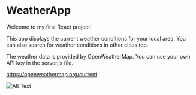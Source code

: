 # WeatherApp

Welcome to my first React project!

This app displays the current weather conditions for your local area. You can also search for weather conditions in other cities too.

The weather data is provided by OpenWeatherMap. You can use your own API key in the server.js file.

https://openweathermap.org/current

![Alt Text](https://gyazo.com/cdfb2b9250189cf79530a7c020840ca3.gif)
